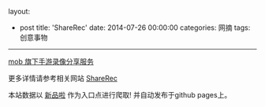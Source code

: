 layout: 
  - post 
title: 'ShareRec' 
date: 2014-07-26 00:00:00 
categories: 网摘 
tags: 创意事物 
---

<a href="http://xinpinla.com/product/280" title="查看产品详情">
								mob 旗下手游录像分享服务							</a>  

更多详情请参考相关网站 [ShareRec](http://rec.mob.com/)  

本站数据以 [新品啦](http://xinpinla.com/) 作为入口点进行爬取! 并自动发布于github pages上。  
